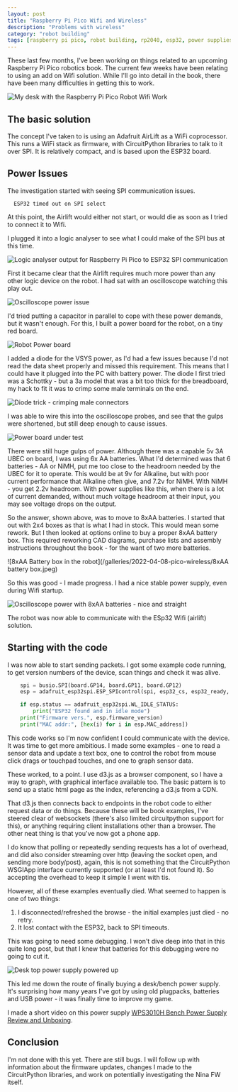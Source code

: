 ```yaml
---
layout: post
title: "Raspberry Pi Pico Wifi and Wireless"
description: "Problems with wireless"
category: "robot building"
tags: [raspberry pi pico, robot building, rp2040, esp32, power supplies, oscilloscope, electronics, wifi, learn robotics at home]
---
```

These last few months, I've been working on things related to an upcoming Raspberry Pi Pico robotics book. The current few weeks have been relating to using an add on Wifi solution.
While I'll go into detail in the book, there have been many difficulties in getting this to work.

![My desk with the Raspberry Pi Pico Robot Wifi Work](/galleries/2022-04-08-pico-wireless/my_desk_with_robot_wifi_being_tested.JPG)

## The basic solution

The concept I've taken to is using an Adafruit AirLift as a WiFi coprocessor. This runs a WiFi stack as firmware, with CircuitPython libraries to talk to it over SPI. It is relatively compact, and is based upon the ESP32 board.

## Power Issues

The investigation started with seeing SPI communication issues.

```text
  ESP32 timed out on SPI select
```

At this point, the Airlift would either not start, or would die as soon as I tried to connect it to Wifi.

I plugged it into a logic analyser to see what I could make of the SPI bus at this time.

![Logic analyser output for Raspberry Pi Pico to ESP32 SPI communication](/galleries/2022-04-08-pico-wireless/logic_analyzer_screenshot.jpeg)

First it became clear that the Airlift requires much more power than any other logic device on the robot. I had sat with an oscilloscope watching this play out.

![Oscilloscope power issue](/galleries/2022-04-08-pico-wireless/oscilloscope_with_power_issue.JPG)

I'd tried putting a capacitor in parallel to cope with these power demands, but it wasn't enough. For this, I built a power board for the robot, on a tiny red board.

![Robot Power board](/galleries/2022-04-08-pico-wireless/power_board_during_testing.JPG)

I added a diode for the VSYS power, as I'd had a few issues because I'd not read the data sheet properly and missed this requirement. This means that I could have it plugged into the PC with battery power. The diode I first tried was a Schottky - but a 3a model that was a bit too thick for the breadboard, my hack to fit it was to crimp some male terminals on the end.

![Diode trick - crimping male connectors](/galleries/2022-04-08-pico-wireless/diode_adapted_for_breadboard.JPG)

I was able to wire this into the oscilloscope probes, and see that the gulps were shortened, but still deep enough to cause issues.

![Power board under test](/galleries/2022-04-08-pico-wireless/robot_power_board_being_tested.jpeg)

There were still huge gulps of power. Although there was a capable 5v 3A UBEC on board, I was using 6x AA batteries. What I'd determined was that 6 batteries - AA or NiMH, put me too close to the headroom needed by the UBEC for it to operate. This would be at 9v for Alkaline, but with poor current performance that Alkaline often give, and 7.2v for NiMH. With NiMH - you get 2.2v headroom. With power supplies like this, when there is a lot of current demanded, without much voltage headroom at their input, you may see voltage drops on the output.

So the answer, shown above, was to move to 8xAA batteries. I started that out with 2x4 boxes as that is what I had in stock. This would mean some rework. But I then looked at options online to buy a proper 8xAA battery box. This required reworking CAD diagrams, purchase lists and assembly instructions throughout the book - for the want of two more batteries.

![8xAA Battery box in the robot](/galleries/2022-04-08-pico-wireless/8xAA battery box.jpeg)

So this was good - I made progress. I had a nice stable power supply, even during Wifi startup.

![Oscilloscope power with 8xAA batteries - nice and straight](/galleries/2022-04-08-pico-wireless/nice_straight_line_power.jpeg)

The robot was now able to communicate with the ESp32 Wifi (airlift) solution.

## Starting with the code

I was now able to start sending packets. I got some example code running, to get version numbers of the device, scan things and check it was alive.

```python
    spi = busio.SPI(board.GP14, board.GP11, board.GP12)
    esp = adafruit_esp32spi.ESP_SPIcontrol(spi, esp32_cs, esp32_ready, esp32_reset)

    if esp.status == adafruit_esp32spi.WL_IDLE_STATUS:
        print("ESP32 found and in idle mode")
    print("Firmware vers.", esp.firmware_version)
    print("MAC addr:", [hex(i) for i in esp.MAC_address])
```

This code works so I'm now confident I could communicate with the device. It was time to get more ambitious.
I made some examples - one to read a sensor data and update a text box, one to control the robot from mouse click drags or touchpad touches, and one to graph sensor data.

These worked, to a point. I use d3.js as a browser component, so I have a way to graph, with graphical interface available too. The basic pattern is to send up a static html page as the index, referencing a d3.js from a CDN.

That d3.js then connects back to endpoints in the robot code to either request data or do things. Because these will be book examples, I've steered clear of websockets (there's also limited circuitpython support for this), or anything requiring client installations other than a browser. The other neat thing is that you've now got a phone app.

I do know that polling or repeatedly sending requests has a lot of overhead, and did also consider streaming over http (leaving the socket open, and sending more body/post), again, this is not something that the CircuitPython WSGIApp interface currently supported (or at least I'd not found it). So accepting the overhead to keep it simple I went with tis.

However, all of these examples eventually died. What seemed to happen is one of two things:

1. I disconnected/refreshed the browse - the initial examples just died - no retry.
2. It lost contact with the ESP32, back to SPI timeouts.

This was going to need some debugging. I won't dive deep into that in this quite long post, but that I knew that batteries for this debugging were no going to cut it.

![Desk top power supply powered up](/galleries/2022-04-08-pico-wireless/desk-power-supply-powered.png)

This led me down the route of finally buying a desk/bench power supply. It's surprising how many years I've got by using old plugpacks, batteries and USB power - it was finally time to improve my game.

I made a short video on this power supply [WPS3010H Bench Power Supply Review and Unboxing](https://youtu.be/c5XHqqMGqvE).

## Conclusion

I'm not done with this yet. There are still bugs. I will follow up with information about the firmware updates, changes I made to the CircuitPython libraries, and work on potentially investigating the Nina FW itself.
